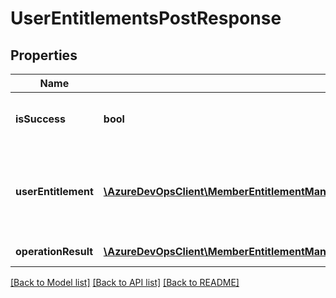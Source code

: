 # UserEntitlementsPostResponse

## Properties
Name | Type | Description | Notes
------------ | ------------- | ------------- | -------------
**isSuccess** | **bool** | True if all operations were successful. | [optional] 
**userEntitlement** | [**\AzureDevOpsClient\MemberEntitlementManagement\AzureDevOpsClient\MemberEntitlementManagement\Model\UserEntitlement**](UserEntitlement.md) | Result of the user entitlement after the operations have been applied. | [optional] 
**operationResult** | [**\AzureDevOpsClient\MemberEntitlementManagement\AzureDevOpsClient\MemberEntitlementManagement\Model\UserEntitlementOperationResult**](UserEntitlementOperationResult.md) | Operation result. | [optional] 

[[Back to Model list]](../README.md#documentation-for-models) [[Back to API list]](../README.md#documentation-for-api-endpoints) [[Back to README]](../README.md)


